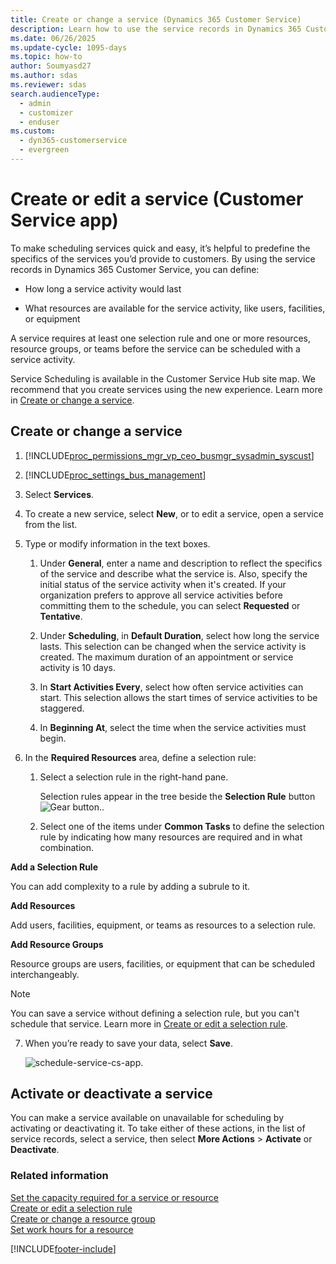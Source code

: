 ```yaml
---
title: Create or change a service (Dynamics 365 Customer Service)
description: Learn how to use the service records in Dynamics 365 Customer Service to predefine the specifics of the services provided.
ms.date: 06/26/2025
ms.update-cycle: 1095-days
ms.topic: how-to
author: Soumyasd27
ms.author: sdas
ms.reviewer: sdas
search.audienceType: 
  - admin
  - customizer
  - enduser
ms.custom: 
  - dyn365-customerservice
  - evergreen
---
```


# Create or edit a service (Customer Service app)

To make scheduling services quick and easy, it’s helpful to predefine the specifics of the services you’d provide to customers. By using the service records in Dynamics 365 Customer Service, you can define:  
  
-   How long a service activity would last  
  
-   What resources are available for the service activity, like users, facilities, or equipment  
  
A service requires at least one selection rule and one or more resources, resource groups, or teams before the service can be scheduled with a service activity.

Service Scheduling is available in the Customer Service Hub site map. We recommend that you create services using the new experience. Learn more in [Create or change a service](create-edit-service-csh.md).

## Create or change a service
  
1. [!INCLUDE[proc_permissions_mgr_vp_ceo_busmgr_sysadmin_syscust](../../includes/proc-permissions-mgr-vp-ceo-busmgr-sysadmin-syscust.md)]   
   
2. [!INCLUDE[proc_settings_bus_management](../../includes/proc-settings-bus-management.md)]  
  
3.  Select **Services**.  
  
4.  To create a new service, select **New**, or to edit a service, open a service from the list.  
  
5.  Type or modify information in the text boxes.  
  
    1.  Under **General**, enter a name and description to reflect the specifics of the service and describe what the service is. Also, specify the initial status of the service activity when it's created. If your organization prefers to approve all service activities before committing them to the schedule, you can select **Requested** or **Tentative**.  
  
    2.  Under **Scheduling**, in **Default Duration**, select how long the service lasts. This selection can be changed when the service activity is created. The maximum duration of an appointment or service activity is 10 days.  
  
    3.  In **Start Activities Every**, select how often service activities can start. This selection allows the start times of service activities to be staggered.  
  
    4.  In **Beginning At**, select the time when the service activities must begin.  
  
6.  In the **Required Resources** area, define a selection rule:  
  
    1.  Select a selection rule in the right-hand pane.  
  
         Selection rules appear in the tree beside the **Selection Rule** button ![Gear button.](../media/crm-ua-selection-rule-gear.gif "Gear button").  
  
    2.  Select one of the items under **Common Tasks** to define the selection rule by indicating how many resources are required and in what combination.  
  
 **Add a Selection Rule**  
  
   You can add complexity to a rule by adding a subrule to it.  
  
 **Add Resources**  
  
   Add users, facilities, equipment, or teams as resources to a selection rule.  
  
 **Add Resource Groups**  
  
   Resource groups are users, facilities, or equipment that can be scheduled interchangeably.  
  
   > [!NOTE]
   >  You can save a service without defining a selection rule, but you can't schedule that service. Learn more in [Create or edit a selection rule](create-simple-selection-rule.md).
  
7.  When you’re ready to save your data, select **Save**.  

    ![schedule-service-cs-app.](../media/services-cs-app.png)
  
## Activate or deactivate a service  
 You can make a service available on unavailable for scheduling by activating or deactivating it. To take either of these actions, in the list of service records, select a service, then select **More Actions** > **Activate** or **Deactivate**.  
  
### Related information  
 [Set the capacity required for a service or resource](set-capacity-required-service-resource.md)   
 [Create or edit a selection rule](create-simple-selection-rule.md)   
 [Create or change a resource group](create-edit-resource-group.md)   
 [Set work hours for a resource](../use/set-work-hours-resource.md)


[!INCLUDE[footer-include](../../includes/footer-banner.md)]
